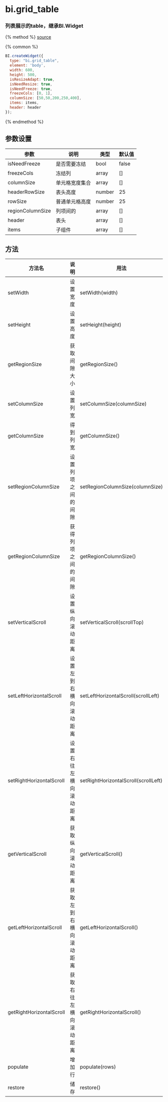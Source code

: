 # bi.grid_table

### 列表展示的table，继承BI.Widget

{% method %}
[source](https://jsfiddle.net/fineui/a936vcvj/)

{% common %}
```javascript
BI.createWidget({
  type: "bi.grid_table",
  element: 'body',
  width: 600,
  height: 500,
  isResizeAdapt: true,
  isNeedResize: true,
  isNeedFreeze: true,
  freezeCols: [0, 1],
  columnSize: [50,50,200,250,400],
  items: items,
  header: header
});
```

{% endmethod %}

## 参数设置
| 参数               | 说明      | 类型     | 默认值   |
| ---------------- | ------- | ------ | ----- |
| isNeedFreeze     | 是否需要冻结  | bool   | false |
| freezeCols       | 冻结列     | array  | []    |
| columnSize       | 单元格宽度集合 | array  | []    |
| headerRowSize    | 表头高度    | number | 25    |
| rowSize          | 普通单元格高度 | number | 25    |
| regionColumnSize | 列项间的    | array  | []    |
| header           | 表头      | array  | []    |
| items            | 子组件     | array  | []    |

## 方法
| 方法名                      | 说明          | 用法                                   |
| ------------------------ | ----------- | ------------------------------------ |
| setWidth                  | 设置宽度        | setWidth(width)                      |
| setHeight                 | 设置高度        | setHeight(height)                    |
| getRegionSize            | 获取间隙大小      | getRegionSize()                      |
| setColumnSize            | 设置列宽        | setColumnSize(columnSize)            |
| getColumnSize            | 得到列宽        | getColumnSize()                      |
| setRegionColumnSize      | 设置列项之间的间隙   | setRegionColumnSize(columnSize)      |
| getRegionColumnSize      | 获得列项之间的间隙   | getRegionColumnSize()                |
| setVerticalScroll        | 设置纵向滚动距离    | setVerticalScroll(scrollTop)         |
| setLeftHorizontalScroll  | 设置左到右横向滚动距离 | setLeftHorizontalScroll(scrollLeft)  |
| setRightHorizontalScroll | 设置右往左横向滚动距离 | setRightHorizontalScroll(scrollLeft) |
| getVerticalScroll        | 获取纵向滚动距离    | getVerticalScroll()                  |
| getLeftHorizontalScroll  | 获取左到右横向滚动距离 | getLeftHorizontalScroll()            |
| getRightHorizontalScroll | 获取右往左横向滚动距离 | getRightHorizontalScroll()           |
| populate                 | 增加行         | populate(rows)                       |
| restore                  | 储存          | restore()                            |

